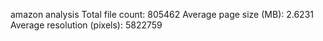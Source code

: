 amazon analysis
Total file count: 805462
Average page size (MB): 2.6231
Average resolution (pixels): 5822759
